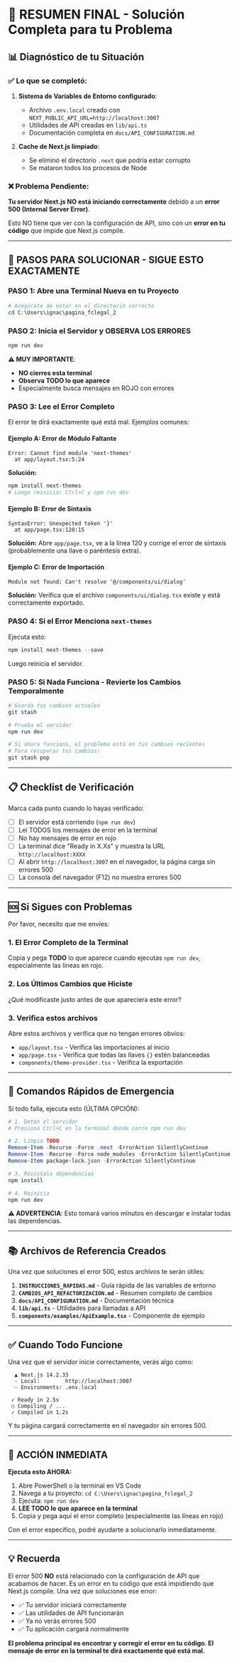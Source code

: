 # 🎯 RESUMEN FINAL - Solución Completa para tu Problema

## 📊 Diagnóstico de tu Situación

### ✅ Lo que se completó:

1. **Sistema de Variables de Entorno configurado**:
   - Archivo `.env.local` creado con `NEXT_PUBLIC_API_URL=http://localhost:3007`
   - Utilidades de API creadas en `lib/api.ts`
   - Documentación completa en `docs/API_CONFIGURATION.md`

2. **Cache de Next.js limpiado**:
   - Se eliminó el directorio `.next` que podría estar corrupto
   - Se mataron todos los procesos de Node

### ❌ Problema Pendiente:

**Tu servidor Next.js NO está iniciando correctamente** debido a un **error 500 (Internal Server Error)**.

Esto NO tiene que ver con la configuración de API, sino con un **error en tu código** que impide que Next.js compile.

---

## 🚀 PASOS PARA SOLUCIONAR - SIGUE ESTO EXACTAMENTE

### PASO 1: Abre una Terminal Nueva en tu Proyecto

```powershell
# Asegúrate de estar en el directorio correcto
cd C:\Users\ignac\pagina_fclegal_2
```

### PASO 2: Inicia el Servidor y OBSERVA LOS ERRORES

```powershell
npm run dev
```

**⚠️ MUY IMPORTANTE**: 
- **NO cierres esta terminal**
- **Observa TODO lo que aparece**
- Especialmente busca mensajes en ROJO con errores

### PASO 3: Lee el Error Completo

El error te dirá exactamente qué está mal. Ejemplos comunes:

#### Ejemplo A: Error de Módulo Faltante
```
Error: Cannot find module 'next-themes'
  at app/layout.tsx:5:24
```

**Solución:**
```powershell
npm install next-themes
# Luego reinicia: Ctrl+C y npm run dev
```

#### Ejemplo B: Error de Sintaxis
```
SyntaxError: Unexpected token '}' 
  at app/page.tsx:120:15
```

**Solución:**
Abre `app/page.tsx`, ve a la línea 120 y corrige el error de sintaxis (probablemente una llave o paréntesis extra).

#### Ejemplo C: Error de Importación
```
Module not found: Can't resolve '@/components/ui/dialog'
```

**Solución:**
Verifica que el archivo `components/ui/dialog.tsx` existe y está correctamente exportado.

### PASO 4: Si el Error Menciona `next-themes`

Ejecuta esto:

```powershell
npm install next-themes --save
```

Luego reinicia el servidor.

### PASO 5: Si Nada Funciona - Revierte los Cambios Temporalmente

```powershell
# Guarda tus cambios actuales
git stash

# Prueba el servidor
npm run dev

# Si ahora funciona, el problema está en tus cambios recientes
# Para recuperar tus cambios:
git stash pop
```

---

## 📋 Checklist de Verificación

Marca cada punto cuando lo hayas verificado:

- [ ] El servidor está corriendo (`npm run dev`)
- [ ] Leí TODOS los mensajes de error en la terminal
- [ ] No hay mensajes de error en rojo
- [ ] La terminal dice "Ready in X.Xs" y muestra la URL `http://localhost:XXXX`
- [ ] Al abrir `http://localhost:3007` en el navegador, la página carga sin errores 500
- [ ] La consola del navegador (F12) no muestra errores 500

---

## 🆘 Si Sigues con Problemas

Por favor, necesito que me envíes:

### 1. El Error Completo de la Terminal

Copia y pega **TODO** lo que aparece cuando ejecutas `npm run dev`, especialmente las líneas en rojo.

### 2. Los Últimos Cambios que Hiciste

¿Qué modificaste justo antes de que apareciera este error?

### 3. Verifica estos archivos

Abre estos archivos y verifica que no tengan errores obvios:

- `app/layout.tsx` - Verifica las importaciones al inicio
- `app/page.tsx` - Verifica que todas las llaves `{}` estén balanceadas
- `components/theme-provider.tsx` - Verifica la exportación

---

## 🎯 Comandos Rápidos de Emergencia

Si todo falla, ejecuta esto (ÚLTIMA OPCIÓN):

```powershell
# 1. Detén el servidor
# Presiona Ctrl+C en la terminal donde corre npm run dev

# 2. Limpia TODO
Remove-Item -Recurse -Force .next -ErrorAction SilentlyContinue
Remove-Item -Recurse -Force node_modules -ErrorAction SilentlyContinue
Remove-Item package-lock.json -ErrorAction SilentlyContinue

# 3. Reinstala dependencias
npm install

# 4. Reinicia
npm run dev
```

**⚠️ ADVERTENCIA**: Esto tomará varios minutos en descargar e instalar todas las dependencias.

---

## 📚 Archivos de Referencia Creados

Una vez que soluciones el error 500, estos archivos te serán útiles:

1. **`INSTRUCCIONES_RAPIDAS.md`** - Guía rápida de las variables de entorno
2. **`CAMBIOS_API_REFACTORIZACION.md`** - Resumen completo de cambios
3. **`docs/API_CONFIGURATION.md`** - Documentación técnica
4. **`lib/api.ts`** - Utilidades para llamadas a API
5. **`components/examples/ApiExample.tsx`** - Componente de ejemplo

---

## ✅ Cuando Todo Funcione

Una vez que el servidor inicie correctamente, verás algo como:

```
  ▲ Next.js 14.2.33
  - Local:        http://localhost:3007
  - Environments: .env.local

 ✓ Ready in 2.5s
 ○ Compiling / ...
 ✓ Compiled in 1.2s
```

Y tu página cargará correctamente en el navegador sin errores 500.

---

## 🔴 ACCIÓN INMEDIATA

**Ejecuta esto AHORA:**

1. Abre PowerShell o la terminal en VS Code
2. Navega a tu proyecto: `cd C:\Users\ignac\pagina_fclegal_2`
3. Ejecuta: `npm run dev`
4. **LEE TODO lo que aparece en la terminal**
5. Copia y pega aquí el error completo (especialmente las líneas en rojo)

Con el error específico, podré ayudarte a solucionarlo inmediatamente.

---

## 💡 Recuerda

El error 500 **NO** está relacionado con la configuración de API que acabamos de hacer. Es un error en tu código que está impidiendo que Next.js compile. Una vez que soluciones ese error:

- ✅ Tu servidor iniciará correctamente
- ✅ Las utilidades de API funcionarán
- ✅ Ya no verás errores 500
- ✅ Tu aplicación cargará normalmente

**El problema principal es encontrar y corregir el error en tu código. El mensaje de error en la terminal te dirá exactamente qué está mal.**

